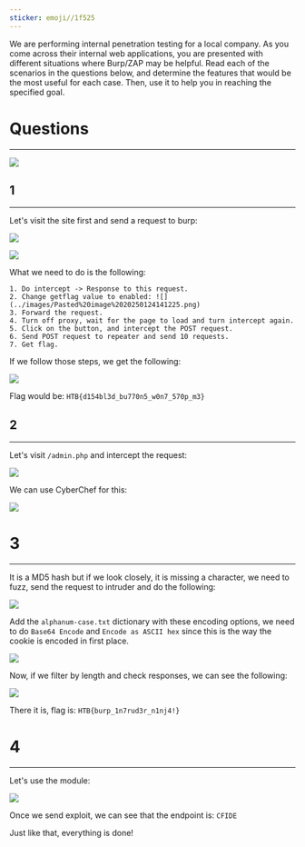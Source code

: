 ```yaml
---
sticker: emoji//1f525
---
```

We are performing internal penetration testing for a local company. As you come across their internal web applications, you are presented with different situations where Burp/ZAP may be helpful. Read each of the scenarios in the questions below, and determine the features that would be the most useful for each case. Then, use it to help you in reaching the specified goal.

# Questions
----

![](../images/Pasted%20image%2020250124140539.png)

## 1
----

Let's visit the site first and send a request to burp:


![](../images/Pasted%20image%2020250124140718.png)

![](../images/Pasted%20image%2020250124141130.png)

What we need to do is the following: 

```ad-summary
1. Do intercept -> Response to this request.
2. Change getflag value to enabled: ![](../images/Pasted%20image%2020250124141225.png)
3. Forward the request.
4. Turn off proxy, wait for the page to load and turn intercept again.
5. Click on the button, and intercept the POST request.
6. Send POST request to repeater and send 10 requests.
7. Get flag.
```

If we follow those steps, we get the following:

![](../images/Pasted%20image%2020250124141428.png)

Flag would be: `HTB{d154bl3d_bu770n5_w0n7_570p_m3}`

## 2
----

Let's visit `/admin.php` and intercept the request:

![](../images/Pasted%20image%2020250124141615.png)

We can use CyberChef for this:


![](../images/Pasted%20image%2020250124141735.png)

# 3
----

It is a MD5 hash but if we look closely, it is missing a character, we need to fuzz, send the request to intruder and do the following:

![](../images/Pasted%20image%2020250124141933.png)

Add the `alphanum-case.txt` dictionary with these encoding options, we need to do `Base64 Encode` and `Encode as ASCII hex` since this is the way the cookie is encoded in first place.


![](../images/Pasted%20image%2020250124142952.png)


Now, if we filter by length and check responses, we can see the following:


![](../images/Pasted%20image%2020250124143255.png)

There it is, flag is: `HTB{burp_1n7rud3r_n1nj4!}`

# 4
---

Let's use the module:

![](../images/Pasted%20image%2020250124143624.png)

Once we send exploit, we can see that the endpoint is: `CFIDE`


Just like that, everything is done!

